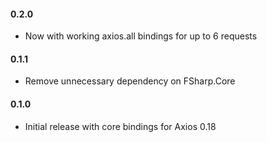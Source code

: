 #### 0.2.0
* Now with working axios.all bindings for up to 6 requests

#### 0.1.1
* Remove unnecessary dependency on FSharp.Core

#### 0.1.0
* Initial release with core bindings for Axios 0.18
